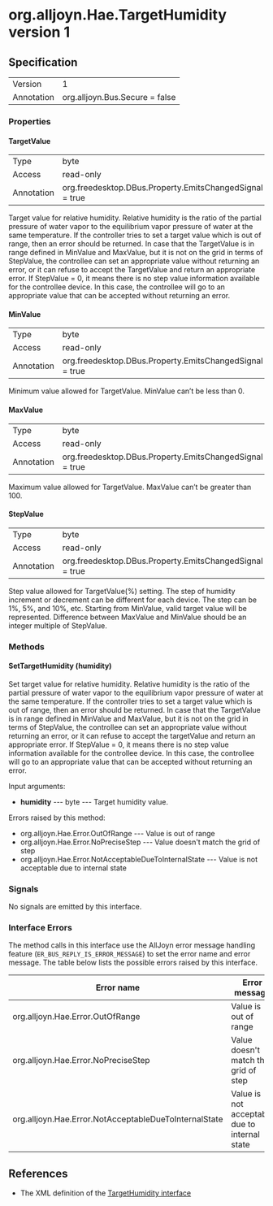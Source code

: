 # org.alljoyn.Hae.TargetHumidity version 1

## Specification

|            |                                                                |
|------------|----------------------------------------------------------------|
| Version    | 1                                                              |
| Annotation | org.alljoyn.Bus.Secure = false                                 |

### Properties

#### TargetValue

|            |                                                                |
|------------|----------------------------------------------------------------|
| Type       | byte                                                           |
| Access     | read-only                                                      |
| Annotation | org.freedesktop.DBus.Property.EmitsChangedSignal = true        |

Target value for relative humidity. Relative humidity is the ratio of the partial
pressure of water vapor to the equilibrium vapor pressure of water at the same
temperature. If the controller tries to set a target value which is out of range,
then an error should be returned. In case that the TargetValue is in range defined
in MinValue and MaxValue, but it is not on the grid in terms of StepValue, the
controllee can set an appropriate value without returning an error, or it can
refuse to accept the TargetValue and return an appropriate error.
If StepValue = 0, it means there is no step value information available for the
controllee device. In this case, the controllee will go to an appropriate value
that can be accepted without returning an error.

#### MinValue

|            |                                                                |
|------------|----------------------------------------------------------------|
| Type       | byte                                                           |
| Access     | read-only                                                      |
| Annotation | org.freedesktop.DBus.Property.EmitsChangedSignal = true        |

Minimum value allowed for TargetValue. MinValue can’t be less than 0.

#### MaxValue

|            |                                                                |
|------------|----------------------------------------------------------------|
| Type       | byte                                                           |
| Access     | read-only                                                      |
| Annotation | org.freedesktop.DBus.Property.EmitsChangedSignal = true        |

Maximum value allowed for TargetValue. MaxValue can’t be greater than 100.

#### StepValue

|            |                                                                |
|------------|----------------------------------------------------------------|
| Type       | byte                                                           |
| Access     | read-only                                                      |
| Annotation | org.freedesktop.DBus.Property.EmitsChangedSignal = true        |

Step value allowed for TargetValue(%) setting. The step of humidity increment or
decrement can be different for each device. The step can be 1%, 5%, and 10%, etc.
Starting from MinValue, valid target value will be represented. Difference between
MaxValue and MinValue should be an integer multiple of StepValue.

### Methods

#### SetTargetHumidity (humidity)

Set target value for relative humidity. Relative humidity is the ratio of the partial
pressure of water vapor to the equilibrium vapor pressure of water at the same temperature.
If the controller tries to set a target value which is out of range, then an error
should be returned. In case that the TargetValue is in range defined in MinValue
and MaxValue, but it is not on the grid in terms of StepValue, the controllee
can set an appropriate value without returning an error, or it can refuse to accept
the targetValue and return an appropriate error. If StepValue = 0, it means there
is no step value information available for the controllee device. In this case,
the controllee will go to an appropriate value that can be accepted without
returning an error.

Input arguments:

  * **humidity** --- byte --- Target humidity value.

Errors raised by this method:

  * org.alljoyn.Hae.Error.OutOfRange --- Value is out of range
  * org.alljoyn.Hae.Error.NoPreciseStep --- Value doesn't match the grid of step
  * org.alljoyn.Hae.Error.NotAcceptableDueToInternalState --- Value is not acceptable due to internal state


### Signals

No signals are emitted by this interface.

### Interface Errors

The method calls in this interface use the AllJoyn error message handling feature
(`ER_BUS_REPLY_IS_ERROR_MESSAGE`) to set the error name and error message. The table
below lists the possible errors raised by this interface.

| Error name                                            | Error message                                 |
|-------------------------------------------------------|-----------------------------------------------|
| org.alljoyn.Hae.Error.OutOfRange                      | Value is out of range                         |
| org.alljoyn.Hae.Error.NoPreciseStep                   | Value doesn't match the grid of step          |
| org.alljoyn.Hae.Error.NotAcceptableDueToInternalState | Value is not acceptable due to internal state |

## References

  * The XML definition of the [TargetHumidity interface](org.alljoyn.Hae.TargetHumidity-v1.xml)
